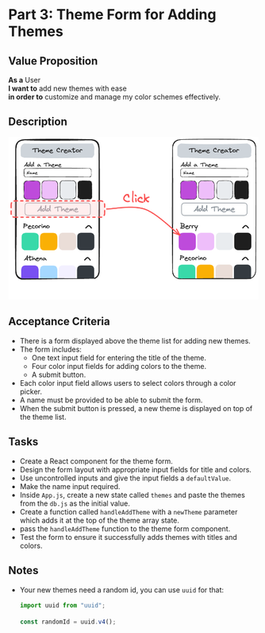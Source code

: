 # Part 3: Theme Form for Adding Themes

## Value Proposition

**As a** User  
**I want to** add new themes with ease  
**in order to** customize and manage my color schemes effectively.

## Description

![wireframe](../assets/wireframe-3.png)

## Acceptance Criteria

- There is a form displayed above the theme list for adding new themes.
- The form includes:
  - One text input field for entering the title of the theme.
  - Four color input fields for adding colors to the theme.
  - A submit button.
- Each color input field allows users to select colors through a color picker.
- A name must be provided to be able to submit the form.
- When the submit button is pressed, a new theme is displayed on top of the theme list.

## Tasks

- Create a React component for the theme form.
- Design the form layout with appropriate input fields for title and colors.
- Use uncontrolled inputs and give the input fields a `defaultValue`.
- Make the name input required.
- Inside `App.js`, create a new state called `themes` and paste the themes from the `db.js` as the initial value.
- Create a function called `handleAddTheme` with a `newTheme` parameter which adds it at the top of the theme array state.
- pass the `handleAddTheme` function to the theme form component.
- Test the form to ensure it successfully adds themes with titles and colors.

## Notes

- Your new themes need a random id, you can use `uuid` for that:

  ```js
  import uuid from "uuid";

  const randomId = uuid.v4();
  ```
